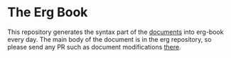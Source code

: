 # The Erg Book

This repository generates the syntax part of the [documents](https://github.com/erg-lang/erg/tree/main/doc) into erg-book every day. The main body of the document is in the erg repository, so please send any PR such as document modifications [there](https://github.com/erg-lang/erg/tree/main/doc).
